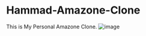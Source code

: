 # Hammad-Amazone-Clone
This is My Personal Amazone Clone.
![image](https://github.com/HammadAdnan201/Hammad-Amazone-Clone/assets/168765100/43ced873-0e3d-4345-a713-d47b1e878d11)
